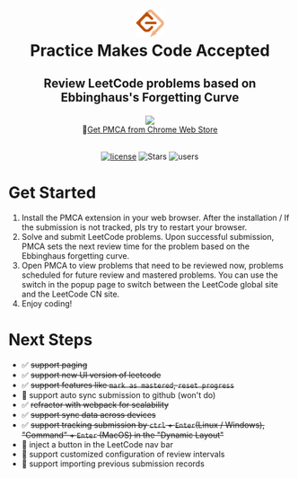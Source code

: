 <h1 align="center">
  <img src="assets/logo2.png" style="width: 10%;" />
  <br>
    <B>P</B>ractice <B>M</B>akes <B>C</B>ode <B>A</B>ccepted
  <br>
</h1>

<h2 align="center">
     Review LeetCode problems based on Ebbinghaus's Forgetting Curve
</h2>

<div align="center">
  <a href="https://chrome.google.com/webstore/detail/pmca/nojegmfgpgdicmogicikihalccihhkid">
    <img align="center" src="https://github.com/HaolinZhong/PMCA/assets/90407167/89482e5f-d9f4-4d30-8bd5-bbe291670dd1" />
  </a>
</div>
<div align="center">
🔗<a href="https://chrome.google.com/webstore/detail/pmca/nojegmfgpgdicmogicikihalccihhkid">Get PMCA from Chrome Web Store</a>
</div>

<br>

<div align="center">

[<img src="https://img.shields.io/badge/license-MIT-green.svg" alt="license"/>](https://github.com/HaolinZhong/PMCA/blob/main/LICENSE)
![Stars](https://img.shields.io/github/stars/HaolinZhong/PMCA)
<img src="https://img.shields.io/chrome-web-store/d/nojegmfgpgdicmogicikihalccihhkid.svg" alt="users">

</div>

# Get Started

1. Install the PMCA extension in your web browser. After the installation / If the submission is not tracked, pls try to restart your browser.
2. Solve and submit LeetCode problems. Upon successful submission, PMCA sets the next review time for the problem based on the Ebbinghaus forgetting curve.
3. Open PMCA to view problems that need to be reviewed now, problems scheduled for future review and mastered problems. You can use the switch in the popup page to switch between the LeetCode global site and the LeetCode CN site.
4. Enjoy coding!

# Next Steps

- ✅ ~~support paging~~
- ✅ ~~support new UI version of leetcode~~
- ✅ ~~support features like `mark as mastered`, `reset progress`~~
- 🚫 support auto sync submission to github (won't do)
- ✅ ~~refractor with webpack for scalability~~
- ✅ ~~support sync data across devices~~
- ✅ ~~support tracking submission by `ctrl` + `Enter`(Linux / Windows), "Command" + `Enter` (MacOS) in the "Dynamic Layout"~~
- 🔲 inject a button in the LeetCode nav bar
- 🔲 support customized configuration of review intervals
- 🔲 support importing previous submission records
